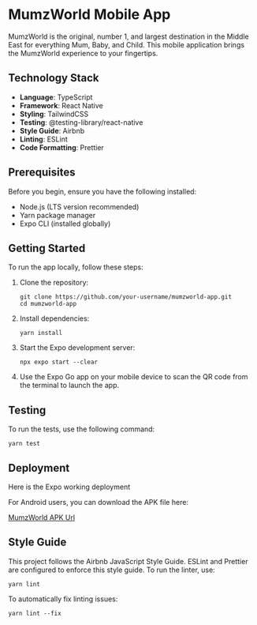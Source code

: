 # MumzWorld Mobile App

MumzWorld is the original, number 1, and largest destination in the Middle East for everything Mum, Baby, and Child. This mobile application brings the MumzWorld experience to your fingertips.

## Technology Stack

- **Language**: TypeScript
- **Framework**: React Native
- **Styling**: TailwindCSS
- **Testing**: @testing-library/react-native
- **Style Guide**: Airbnb
- **Linting**: ESLint
- **Code Formatting**: Prettier

## Prerequisites

Before you begin, ensure you have the following installed:
- Node.js (LTS version recommended)
- Yarn package manager
- Expo CLI (installed globally)

## Getting Started

To run the app locally, follow these steps:

1. Clone the repository:
   ```
   git clone https://github.com/your-username/mumzworld-app.git
   cd mumzworld-app
   ```

2. Install dependencies:
   ```
   yarn install
   ```

3. Start the Expo development server:
   ```
   npx expo start --clear
   ```

4. Use the Expo Go app on your mobile device to scan the QR code from the terminal to launch the app.

## Testing

To run the tests, use the following command:

```
yarn test
```

## Deployment

Here is the Expo working deployment

For Android users, you can download the APK file here: 

[MumzWorld APK Url](https://drive.google.com/drive/folders/1FCDK42sPnru-Es2fQyFjIVuydoDRrgHB?usp=sharing)

## Style Guide

This project follows the Airbnb JavaScript Style Guide. ESLint and Prettier are configured to enforce this style guide. To run the linter, use:

```
yarn lint
```

To automatically fix linting issues:

```
yarn lint --fix
```



